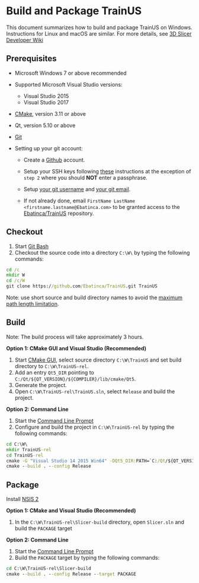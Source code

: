 Build and Package TrainUS
==============================

This document summarizes how to build and package TrainUS on Windows. Instructions for Linux and macOS are similar.
For more details, see [3D Slicer Developer Wiki](http://wiki.slicer.org/slicerWiki/index.php/Documentation/Nightly/Developers)

Prerequisites 
-------------

* Microsoft Windows 7 or above recommended

* Supported Microsoft Visual Studio versions:
    * Visual Studio 2015
    * Visual Studio 2017

* [CMake](http://cmake.org/cmake/resources/software.html), version 3.11 or above

* Qt, version 5.10 or above

* [Git](http://git-scm.com/downloads)

* Setting up your git account:

    * Create a [Github](https://github.com) account.

    * Setup your SSH keys following [these](https://help.github.com/articles/generating-ssh-keys) instructions at the
    exception of `step 2` where you should __NOT__ enter a passphrase.

    * Setup [your git username](https://help.github.com/articles/setting-your-username-in-git) and [your git email](https://help.github.com/articles/setting-your-email-in-git).

    * If not already done, email `FirstName LastName <firstname.lastname@Ebatinca.com>` to be granted access to
    the [Ebatinca/TrainUS](https://github.com/Ebatinca/TrainUS) repository.

Checkout
--------

1. Start [Git Bash](https://help.github.com/articles/set-up-git#need-a-quick-lesson-about-terminalterminalgit-bashthe-command-line)
2. Checkout the source code into a directory `C:\W\` by typing the following commands:

```bat
cd /c
mkdir W
cd /c/W
git clone https://github.com/Ebatinca/TrainUS.git TrainUS
```

Note: use short source and build directory names to avoid the [maximum path length limitation](http://msdn.microsoft.com/en-us/library/windows/desktop/aa365247%28v=vs.85%29.aspx#maxpath).

Build
-----
Note: The build process will take approximately 3 hours.

<b>Option 1: CMake GUI and Visual Studio (Recommended)</b>

1. Start [CMake GUI](https://cmake.org/runningcmake/), select source directory `C:\W\TrainUS` and set build directory to `C:\W\TrainUS-rel`.
2. Add an entry `Qt5_DIR` pointing to `C:/Qt/${QT_VERSION}/${COMPILER}/lib/cmake/Qt5`.
2. Generate the project.
3. Open `C:\W\TrainUS-rel\TrainUS.sln`, select `Release` and build the project.

<b>Option 2: Command Line</b>

1. Start the [Command Line Prompt](http://windows.microsoft.com/en-us/windows/command-prompt-faq)
2. Configure and build the project in `C:\W\TrainUS-rel` by typing the following commands:

```bat
cd C:\W\
mkdir TrainUS-rel
cd TrainUS-rel
cmake -G "Visual Studio 14 2015 Win64" -DQt5_DIR:PATH=`C:/Qt/${QT_VERSION}/${COMPILER}/lib/cmake/Qt5 ..\TrainUS
cmake --build . --config Release
```

Package
-------

Install [NSIS 2](http://sourceforge.net/projects/nsis/files/)

<b>Option 1: CMake and Visual Studio (Recommended)</b>

1. In the `C:\W\TrainUS-rel\Slicer-build` directory, open `Slicer.sln` and build the `PACKAGE` target

<b>Option 2: Command Line</b>

1. Start the [Command Line Prompt](http://windows.microsoft.com/en-us/windows/command-prompt-faq)
2. Build the `PACKAGE` target by typing the following commands:

```bat
cd C:\W\TrainUS-rel\Slicer-build
cmake --build . --config Release --target PACKAGE
```

